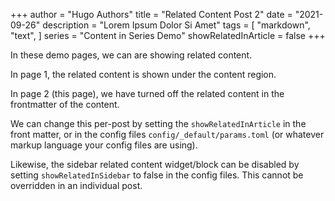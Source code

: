 +++
author = "Hugo Authors"
title = "Related Content Post 2"
date = "2021-09-26"
description = "Lorem Ipsum Dolor Si Amet"
tags = [
    "markdown",
    "text",
]
series = "Content in Series Demo"
showRelatedInArticle = false
+++

In these demo pages, we can are showing related content.

In page 1, the related content is shown under the content region.

In page 2 (this page), we have turned off the related content in the frontmatter of the content.

We can change this per-post by setting the `showRelatedInArticle` in the front matter, or in the config files `config/_default/params.toml` (or whatever markup language your config files are using).

Likewise, the sidebar related content widget/block can be disabled by setting `showRelatedInSidebar` to false in the config files. This cannot be overridden in an individual post.
